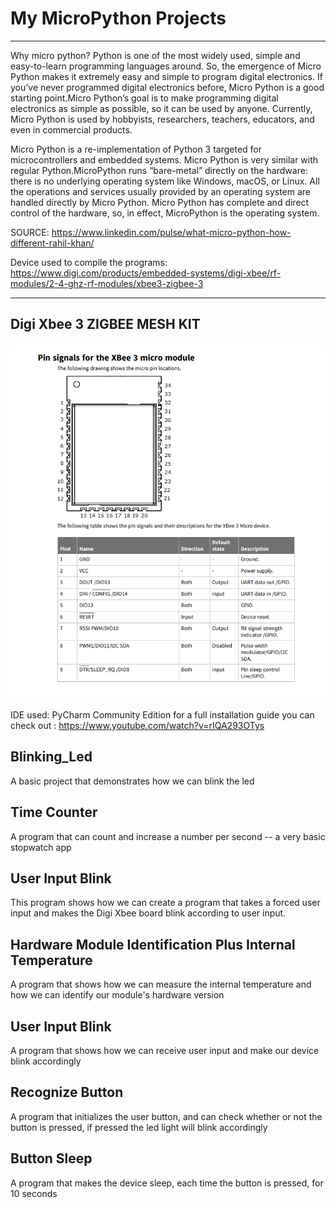 # My MicroPython Projects
-----------------------------------

Why micro python?
Python is one of the most widely used, simple and easy-to-learn programming languages around. So, the emergence of Micro Python makes it extremely easy and simple to program digital electronics. If you’ve never programmed digital electronics before, Micro Python is a good starting point.Micro Python’s goal is to make programming digital electronics as simple as possible, so it can be used by anyone. Currently, Micro Python is used by hobbyists, researchers, teachers, educators, and even in commercial products.

Micro Python is a re-implementation of Python 3 targeted for microcontrollers and embedded systems. Micro Python is very similar with regular Python.MicroPython runs “bare-metal” directly on the hardware: there is no underlying operating system like Windows, macOS, or Linux. All the operations and services usually provided by an operating system are handled directly by Micro Python. Micro Python has complete and direct control of the hardware, so, in effect, MicroPython is the operating system.

SOURCE: https://www.linkedin.com/pulse/what-micro-python-how-different-rahil-khan/
 
Device used to compile the programs: https://www.digi.com/products/embedded-systems/digi-xbee/rf-modules/2-4-ghz-rf-modules/xbee3-zigbee-3

---------------------------------
Digi Xbee 3 ZIGBEE MESH KIT
---------------------------------
![](https://raw.githubusercontent.com/AlexandrosPanag/My_MicroPython_Projects/main/Digi%20Xbee%203%20Pins.png)



IDE used: PyCharm Community Edition for  a full installation guide you can check out : https://www.youtube.com/watch?v=rIQA293OTys


Blinking_Led
------------------

A basic project that demonstrates how we can blink the led


Time Counter
------------------

A program that can count and increase a number per second -- a very basic stopwatch app


User Input Blink
-----------------

This program shows how we can create a program that takes a forced user input and makes the Digi Xbee board blink according to user input. 

Hardware Module Identification Plus Internal Temperature
-----------------

A program that shows how we can measure the internal temperature and how we can identify our module's hardware version


User Input Blink
----------------

A program that shows how we can receive user input and make our device blink accordingly


Recognize Button
---------------

A program that initializes the user button, and can check whether or not the button is pressed, if pressed the led light will blink accordingly

Button Sleep
---------------

A program that makes the device sleep, each time the button is pressed, for 10 seconds
